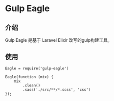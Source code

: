 # Gulp Eagle

## 介绍

Gulp Eagle 是基于 Laravel Elixir 改写的gulp构建工具。

## 使用

	Eagle = require('gulp-eagle')

	Eagle(function (mix) {
	    mix
	        .clean()
	        .sass('./src/**/*.scss', 'css')
	});



